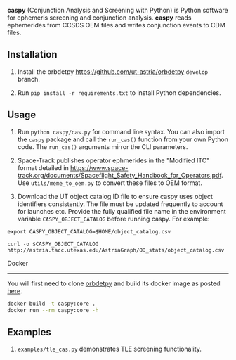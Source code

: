 **caspy** (Conjunction Analysis and Screening with Python) is Python software
for ephemeris screening and conjunction analysis. **caspy** reads ephemerides
from CCSDS OEM files and writes conjunction events to CDM files. 

Installation
------------

1. Install the orbdetpy <https://github.com/ut-astria/orbdetpy> `develop` branch.

2. Run `pip install -r requirements.txt` to install Python dependencies.

Usage
-----

1. Run `python caspy/cas.py` for command line syntax. You can also import the `caspy`
   package and call the `run_cas()` function from your own Python code. The `run_cas()`
   arguments mirror the CLI parameters.

2. Space-Track publishes operator ephmerides in the "Modified ITC" format detailed
   in <https://www.space-track.org/documents/Spaceflight_Safety_Handbook_for_Operators.pdf>.
   Use `utils/meme_to_oem.py` to convert these files to OEM format.

3. Download the UT object catalog ID file to ensure caspy uses object identifiers consistently. The file must be updated frequently to account for launches etc. Provide the fully qualified file name in the environment variable `CASPY_OBJECT_CATALOG` before running caspy. For example:

```
export CASPY_OBJECT_CATALOG=$HOME/object_catalog.csv

curl -o $CASPY_OBJECT_CATALOG http://astria.tacc.utexas.edu/AstriaGraph/OD_stats/object_catalog.csv
```

Docker 
______

You will first need to clone [orbdetpy](https://github.com/ut-astria/orbdetpy) and build its docker image as posted [here](https://github.com/ut-astria/orbdetpy#docker). 

```bash
docker build -t caspy:core .
docker run --rm caspy:core -h
```

Examples
--------

1. `examples/tle_cas.py` demonstrates TLE screening functionality.
